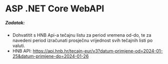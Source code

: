 <h1>ASP .NET Core WebAPI</h1>

<h5>Zadatak:</h5>

* Dohvatitit s HNB Api-a tečajnu listu za period vremena od-do, te za navedeni period izračunati prosječnu vrijednost svih tečajnih listi po valuti.
* HNB API: https://api.hnb.hr/tecajn-eur/v3?datum-primjene-od=2024-01-25&datum-primjene-do=2024-01-26
